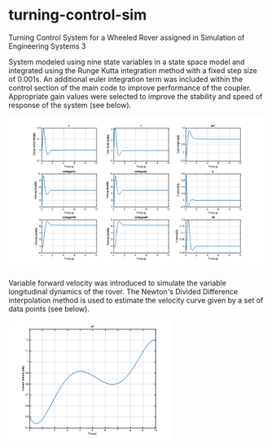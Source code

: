 # turning-control-sim
Turning Control System for a Wheeled Rover assigned in Simulation of Engineering Systems 3

System modeled using nine state variables in a state space model and integrated using the Runge Kutta integration method with a fixed step size of 0.001s.
An additional euler integration term was included within the control section of the main code to improve performance of the coupler. Appropriate gain values were selected to improve the stability and speed of response of the system (see below). 

![](/Pictures/Output.png)

Variable forward velocity was introduced to simulate the variable longitudinal dynamics of the rover. The Newton's Divided Difference interpolation method is used to estimate the velocity curve given by a set of data points (see below).   

![](/Pictures/Velocity.png)
